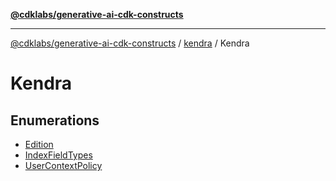[**@cdklabs/generative-ai-cdk-constructs**](../../../../../README.md)

***

[@cdklabs/generative-ai-cdk-constructs](../../../../../README.md) / [kendra](../../README.md) / Kendra

# Kendra

## Enumerations

- [Edition](enumerations/Edition.md)
- [IndexFieldTypes](enumerations/IndexFieldTypes.md)
- [UserContextPolicy](enumerations/UserContextPolicy.md)
